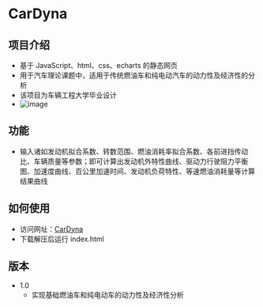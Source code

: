 # CarDyna
## 项目介绍

* 基于 JavaScript、html、css、echarts 的静态网页
* 用于汽车理论课题中，适用于传统燃油车和纯电动汽车的动力性及经济性的分析
* 该项目为车辆工程大学毕业设计
* ![image](https://user-images.githubusercontent.com/87303763/179352748-54ef2332-db9f-4b03-a011-05df96857fd5.png)


## 功能

* 输入诸如发动机拟合系数、转数范围、燃油消耗率拟合系数、各前进挡传动比、车辆质量等参数；即可计算出发动机外特性曲线、驱动力行驶阻力平衡图、加速度曲线、百公里加速时间、发动机负荷特性、等速燃油消耗量等计算结果曲线

## 如何使用

* 访问网址：[CarDyna]()
* 下载解压后运行 index.html

## 版本

* 1.0
  * 实现基础燃油车和纯电动车的动力性及经济性分析

  

